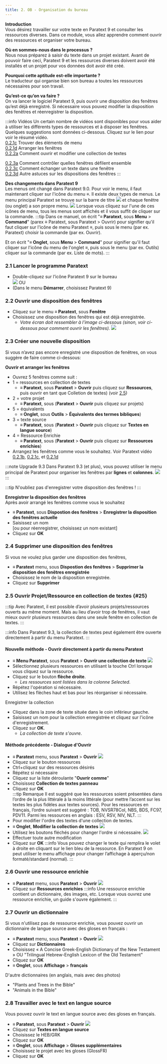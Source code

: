 ```yaml
---
title: 2. OB - Organisation du bureau 
---
```

**Introduction**  
Vous désirez travailler sur votre texte en Paratext 9 et consulter les ressources diverses. Dans ce module, vous allez apprendre comment ouvrir des ressources et organiser votre bureau.

**Où en sommes-nous dans le processus ?**  
Nous nous préparez à saisir du texte dans un projet existant. Avant de pouvoir faire ceci, Paratext 9 et les ressources diverses doivent avoir été installés et un projet pour vos données doit avoir été créé.

**Pourquoi cette aptitude est-elle importante ?**  
Le traducteur qui organise bien son bureau a toutes les ressources nécessaires pour son travail.

**Qu’est-ce qu’on va faire ?**  
On va lancer le logiciel Paratext 9, puis ouvrir une disposition des fenêtres qu’est déjà enregistré. Si nécessaire vous pouvez modifier la disposition des fenêtres et réenregistrer la disposition.

:::info Vidéos 
Un certain nombre de vidéos sont disponibles pour vous aider à utiliser les différents types de ressources et à disposer les fenêtres. Quelques suggestions sont données ci-dessous. Cliquez sur le lien pour voir le résumé vidéo.  
[0.2.1c](../../Video-summaries/Navigation/0.2.1c.md) Trouver des éléments de menu  
[0.2.1d](../../Video-summaries/Navigation/0.2.1d) Arranger les fenêtres  
[0.2.2a](../../Video-summaries/Navigation/0.2.2a) Comment ouvrir et modifier  une collection de textes 

[0.2.3a](../../Video-summaries/Navigation/0.2.3a) Comment contrôler quelles fenêtres défilent ensemble  
[0.2.3c](../../Video-summaries/Navigation/0.2.3c) Comment échanger un texte dans une fenêtre  
[0.2.3d](../../Video-summaries/Navigation/0.2.3d) Autre astuces sur les dispositions des fenêtres
:::

**Des changements dans Paratext 9**  
Les menus ont changé dans Paratext 9.0. Pour voir le menu, il faut maintenant cliquer sur l'icône du menu **≡**. Il existe deux types de menus. Le menu principal Paratext se trouve sur la barre de titre ![](../media/a7c437f2736cb28b0dff7abd780f5f94.png) et chaque fenêtre (ou onglet) a son propre menu. ![](../media/65ab77824a1e025fac1bf88feb6ba66f.png) Lorsque vous cliquez sur l'une de ces icônes de menu, tous les menus sont affichés et il vous suffit de cliquer sur la commande.
:::tip
Dans ce manuel, on écrit "**≡ Paratext**, sous **Menu** \> **Command**" (parex ≡ Paratext, sous Paratext \> Ouvrir) pour signifier qu'il faut cliquer sur l'icône de menu Paratext ≡, puis sous le menu (par ex. Paratext) choisir la commande (par ex. Ouvrir).

Et on écrit "**≡ Onglet**, sous **Menu** \> **Command**" pour signifier qu'il faut cliquer sur l'icône du menu de l'onglet ≡, puis sous le menu (par ex. Outils) cliquer sur la commande (par ex. Liste de mots).
:::
### 2.1 Lancer le programme Paratext

-   Double-cliquez sur l’icône Paratext 9 sur le bureau  
    ![](../media/b2697bb533e7765029252c8d51301dc9.png)
    OU  
-   (Dans le menu **Démarrer**, choisissez Paratext 9)

### 2.2 Ouvrir une disposition des fenêtres

-   Cliquez sur le menu **≡ Paratext**, sous **Fenêtre**
-   Choisissez une disposition des fenêtres qui est déjà enregistrée.
    -  *Votre écran doit ressembler à l’image ci-dessous (sinon, voir ci-dessous pour comment ouvrir les fenêtres).*
    ![](../media/becf6dae2e733cc280e70a8f4b706981.png)

### 2.3 Créer une nouvelle disposition

Si vous n’avez pas encore enregistré une disposition de fenêtres, on vous suggère de faire comme ci-dessous:

**Ouvrir et arranger les fenêtres**  
-   Ouvrez 5 fenêtres comme suit :
-   1 = ressources en collection de textes
    -  **≡ Paratext**, sous **Paratext** \> **Ouvrir** puis cliquez sur **Ressources**, puis ouvrir en tant que Colletion de textes) (voir [2.5](./2.OD.md#25))  
-   2 = votre projet
     -  **≡ Paratext**, sous (**Paratext** \> **Ouvrir** puis cliquez sur projets)
-   5 = équivalents
     -  **≡ Onglet**, sous **Outils** \> **Équivalents des termes bibliques**)
-   3 = texte source  
     -  **≡ Paratext**, sous (**Paratext** \> **Ouvrir** puis cliquez sur **Textes en langue source**)
-   4 = Ressource Enrichie
     -  **≡ Paratext**, sous (**Paratext** \> **Ouvrir** puis cliquez sur **Ressources enrichies**)
-   Arrangez les fenêtres comme vous le souhaitez. Voir Paratext vidéo [0.2.1b](../../Video-summaries/Navigation/0.2.1b.md), [0.2.1c](../../Video-summaries/Navigation/0.2.1c.md), et [0.2.1d](../../Video-summaries/Navigation/0.2.1d.md)

:::note Upgrade 9.3
Dans Paratext 9.3 (et plus), vous pouvez utiliser le menu principal de Paratext pour organiser les fenêtres par **lignes** et **colonnes**.
   ![](../media/arrange-in-rows.png)
:::

:::tip
N'oubliez pas d'enregistrer votre disposition des fenêtres !
:::

**Enregistrer la disposition des fenêtres**  
Après avoir arrangé les fenêtres comme vous le souhaitez

-  **≡ Paratext**, sous **Dispostion des fenêtres** \> **Enregistrer la disposition des fenêtres actuelle**
-   Saisissez un nom  
    [ou pour réenregistrer, choisissez un nom existant]
-   Cliquez sur **OK**

### 2.4 Supprimer une disposition des fenêtres

Si vous ne voulez plus garder une disposition des fenêtres,

-  **≡ Paratext** menu, sous **Dispostion des fenêtres** \> **Supprimer la disposition des fenêtres enregistrée**
-   Choisissez le nom de la disposition enregistrée.
-   Cliquez sur **Supprimer**

### 2.5 Ouvrir Projet/Ressource en collection de textes {#25}

:::tip
Avec Paratext, il est possible d’avoir plusieurs projets/ressources ouverts au même moment. Mais au lieu d’avoir trop de fenêtres, il vaut mieux ouvrir plusieurs ressources dans une seule fenêtre en collection de textes.
:::

:::info
Dans Paratext 9.3, la collection de textes peut également être ouverte directement à partir du menu Paratext.
:::
#### Nouvelle méthode - Ouvrir directement à partir du menu Paratext
- **≡ Menu Paratext**, sous **Paratext** \> **Ouvrir une collection de texte**
 ![](../media/OpenTextCol.png)
- Sélectionnez plusieurs ressources en utilisant la touche Ctrl lorsque vous cliquez sur la ressource.
- Cliquez sur le bouton **flèche droite**.  
  -  *Les ressources sont listées dans la colonne Selected*.
- Répétez l'opération si nécessaire.
- Utilisez les flèches haut et bas pour les réorganiser si nécessaire.

Enregistrer la collection 
- Cliquez dans la zone de texte située dans le coin inférieur gauche.
- Saisissez un nom pour la collection enregistrée et cliquez sur l'icône d'enregistrement.
- Cliquez sur **OK**.
   -  *La collection de texte s'ouvre*.

#### Méthode précédente - Dialogue d'Ouvrir

-  **≡ Paratext** menu, sous **Paratext** \> **Ouvrir**
    ![](../media/67c09582d7f685c9e709d3cb0bd78c51.png)  
-   Cliquez sur le bouton ressources
-   Ctrl+cliquez sur des ressources désirés
-   Répétez si nécessaire
-   Cliquez sur la liste déroulante "**Ouvrir comme**"
-   Choisissez **Collection de textes panneau**
-   Cliquez sur **OK**  
:::tip Remarque
Il est suggéré que les ressources soient présentées dans l’ordre de la plus littérale à la moins littérale (pour mettre l’accent sur les textes les plus fidèles aux textes sources). Pour les ressources en français, l’ordre suivant est suggéré : TOB, NVSR78Col, NBS, BDS, FC97, PDV11. Parmi les ressources en anglais : ESV, RSV, NIV, NLT.
:::
-   Pour modifier l'ordre des textes d'une collection de textes.
-  **≡ Onglet**, **Modifier la collection de textes**
 ![](../media/114addc77497db5a8e16e63e0a60a397.png)
-   Utilisez les boutons fléchés pour changer l'ordre si nécessaire.
![](../media/1529efc6b9c2b2d2a45649f36a13660e.png)
-   Effectuer toute autre modification
-   Cliquez sur **OK**
:::info
Vous pouvez changer le texte qui remplira le volet à droite en cliquant sur le lien bleu de la ressource. En Paratext 9 on peut utiliser le menu affichage pour changer l’affichage à aperçu/non formaté/standard (normal).
:::
### 2.6 Ouvrir une ressource enrichie

-  **≡ Paratext** menu, sous **Paratext** \> **Ouvrir**
   ![](../media/a2210417ce7fd29acc4543900d4ffdfa.png)
-   Cliquez sur **Ressources enrichies**
:::info
Une ressource enrichie contient un dictionnaire, des images, etc. Lorsque vous ouvrez une ressource enrichie, un guide s'ouvre également.
:::
### 2.7 Ouvrir un dictionnaire

Si vous n'utilisez pas de ressource enrichie, vous pouvez ouvrir un dictionnaire de langue source avec des gloses en français :

-  **≡ Paratext** menu, sous **Paratext** \> **Ouvrir**
   ![](../media/bde96d81bd560a2dc433f589a9a44f93.png)
-   Cliquez sur **Dictionnaires**
-   Choisissez « A Concise Greek-English Dictionary of the New Testament » OU "Trilingual Hebrew-English Lexicon of the Old Testament"
-   Cliquez sur **OK**
-  **≡ Onglet**, sous **Affichage** \> **français**

D'autre dictionnaires (en anglais, mais avec des photos)

-   "Plants and Trees in the Bible"
-   "Animals in the Bible"

### 2.8 Travailler avec le text en langue source

Vous pouvez ouvrir le text en langue source avec des gloses en français.

-  **≡ Paratext**, sous **Paratext** \> **Ouvrir**
    ![](../media/2f2a572df1df76324325ab8a53d5aa90.png)
-   Cliquez sur **Textes en langue source**
-   Choisissez le HEB/GRK
-   Cliquez sur **OK**
-  **≡ Onglet**, sous **Affichage** \> **Gloses supplémentaires**
-   Choisissez le projet avec les gloses (GlossFR)
-   Cliquez sur **OK**
